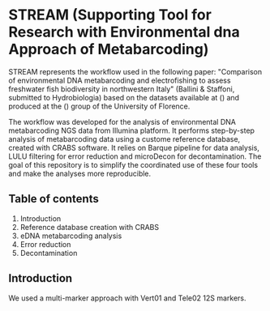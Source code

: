# STREAM (Supporting Tool for Research with Environmental dna Approach of Metabarcoding)

STREAM represents the workflow used in the following paper:
"Comparison of environmental DNA metabarcoding and electrofishing to assess freshwater fish biodiversity in northwestern Italy" (Ballini & Staffoni, submitted to Hydrobiologia)
based on the datasets available at () and produced at the () group of the University of Florence. 

The workflow was developed for the analysis of environmental DNA metabarcoding NGS data from Illumina platform. It performs step-by-step analysis of metabarcoding data using a custome reference database, created with CRABS software. It relies on Barque pipeline for data analysis, LULU filtering for error reduction and microDecon for decontamination. The goal of this repository is to simplify the coordinated use of these four tools and make the analyses more reproducible.

## Table of contents
1. Introduction
2. Reference database creation with CRABS
3. eDNA metabarcoding analysis
5. Error reduction
6. Decontamination

## Introduction
We used a multi-marker approach with Vert01 and Tele02 12S markers. 

